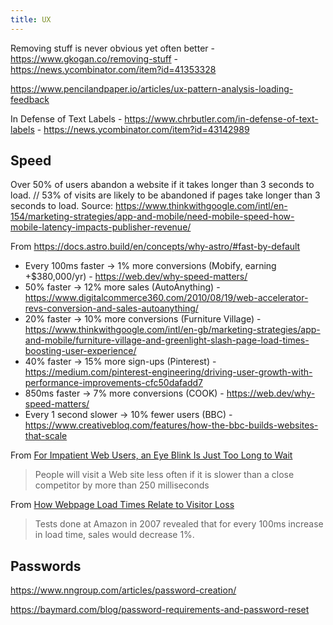 ```yaml
---
title: UX
---
```


Removing stuff is never obvious yet often better - https://www.gkogan.co/removing-stuff - https://news.ycombinator.com/item?id=41353328

https://www.pencilandpaper.io/articles/ux-pattern-analysis-loading-feedback

In Defense of Text Labels - https://www.chrbutler.com/in-defense-of-text-labels - https://news.ycombinator.com/item?id=43142989

## Speed

Over 50% of users abandon a website if it takes longer than 3 seconds to load. // 53% of visits are likely to be abandoned if pages take longer than 3 seconds to load. Source: https://www.thinkwithgoogle.com/intl/en-154/marketing-strategies/app-and-mobile/need-mobile-speed-how-mobile-latency-impacts-publisher-revenue/

From https://docs.astro.build/en/concepts/why-astro/#fast-by-default

- Every 100ms faster → 1% more conversions (Mobify, earning +$380,000/yr) - https://web.dev/why-speed-matters/
- 50% faster → 12% more sales (AutoAnything) - https://www.digitalcommerce360.com/2010/08/19/web-accelerator-revs-conversion-and-sales-autoanything/
- 20% faster → 10% more conversions (Furniture Village) - https://www.thinkwithgoogle.com/intl/en-gb/marketing-strategies/app-and-mobile/furniture-village-and-greenlight-slash-page-load-times-boosting-user-experience/
- 40% faster → 15% more sign-ups (Pinterest) - https://medium.com/pinterest-engineering/driving-user-growth-with-performance-improvements-cfc50dafadd7
- 850ms faster → 7% more conversions (COOK) - https://web.dev/why-speed-matters/
- Every 1 second slower → 10% fewer users (BBC) - https://www.creativebloq.com/features/how-the-bbc-builds-websites-that-scale

From [For Impatient Web Users, an Eye Blink Is Just Too Long to Wait](https://www.nytimes.com/2012/03/01/technology/impatient-web-users-flee-slow-loading-sites.html)

> People will visit a Web site less often if it is slower than a close competitor by more than 250 milliseconds

From [How Webpage Load Times Relate to Visitor Loss](https://pearanalytics.com/how-webpage-load-time-related-to-visitor-loss/)

> Tests done at Amazon in 2007 revealed that for every 100ms increase in load time, sales would decrease 1%.

## Passwords

https://www.nngroup.com/articles/password-creation/

https://baymard.com/blog/password-requirements-and-password-reset
